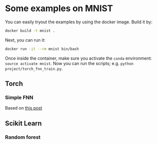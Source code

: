# Some examples on MNIST

You can easily tryout the examples by using the docker image.
Build it by:

```bash
docker build -t mnist .
```

Next, you can run it:

```bash
docker run -it --rm mnist bin/bash
```

Once inside the container, make sure you activate the `conda` environment: `source activate mnist`.
Now you can run the scripts; e.g. `python project/torch_fnn_train.py`.

## Torch

### Simple FNN


Based on [this post](https://www.kdnuggets.com/2018/02/simple-starter-guide-build-neural-network.html)


## Scikit Learn

### Random forest
